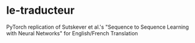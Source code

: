 # le-traducteur
PyTorch replication of Sutskever et al.'s "Sequence to Sequence Learning with Neural Networks" for English/French Translation
